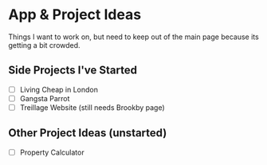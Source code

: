 # App & Project Ideas

Things I want to work on, but need to keep out of the main page because its getting a bit crowded.

## Side Projects I've Started
- [ ] Living Cheap in London
- [ ] Gangsta Parrot
- [ ] Treillage Website (still needs Brookby page)

## Other Project Ideas (unstarted)
- [ ] Property Calculator
